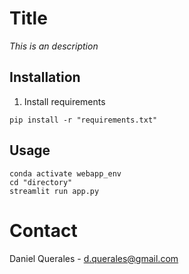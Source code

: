 # Title

*This is an description*

## Installation

1. Install requirements

```
pip install -r "requirements.txt"
```

## Usage

```
conda activate webapp_env
cd "directory"
streamlit run app.py
```

# Contact

Daniel Querales - d.querales@gmail.com

